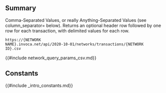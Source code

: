 ## Summary

Comma-Separated Values, or really Anything-Separated Values (see column_separator= below). Returns an optional header row followed by one row for each transaction, with delimited values for each row. 

<code>https://{NETWORK NAME}.invoca.net/api/2020-10-01/networks/transactions/{NETWORK ID}.csv</code>

{{#include network_query_params_csv.md}}

## Constants

{{#include _intro_constants.md}}